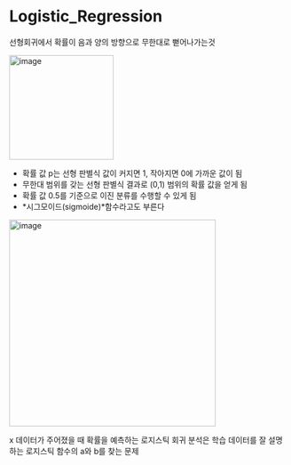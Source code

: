 # Logistic_Regression

선형회귀에서 확률이 음과 양의 방향으로 무한대로 뻗어나가는것 

<img width="188" alt="image" src="https://user-images.githubusercontent.com/63540952/157892755-0d43cbcc-c94b-40df-8576-4f7a049baf94.png">

- 확률 값 p는 선형 판별식 값이 커지면 1, 작아지면 0에 가까운 값이 됨
- 무한대 범위를 갖는 선형 판별식 결과로 (0,1) 범위의 확률 값을 얻게 됨
- 확률 값 0.5를 기준으로 이진 분류를 수행할 수 있게 됨
- *시그모이드(sigmoide)*함수라고도 부른다

<img width="372" alt="image" src="https://user-images.githubusercontent.com/63540952/157893593-e1f95aa4-c2d4-4362-a001-4a349e649c49.png">

x 데이터가 주어졌을 때 확률을 예측하는 로지스틱 회귀 분석은 학습 데이터를 잘 설명하는 로지스틱 함수의 a와 b를 찾는 문제

